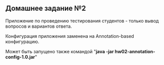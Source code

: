 ## Домашнее задание №2

Приложение по проведению тестирования студентов - только вывод вопросов и вариантов ответа.

Конфигурация приложения заменена на Annotation-based конфигурацию.

Может быть запущено также командой "**java -jar hw02-annotation-config-1.0.jar**"
